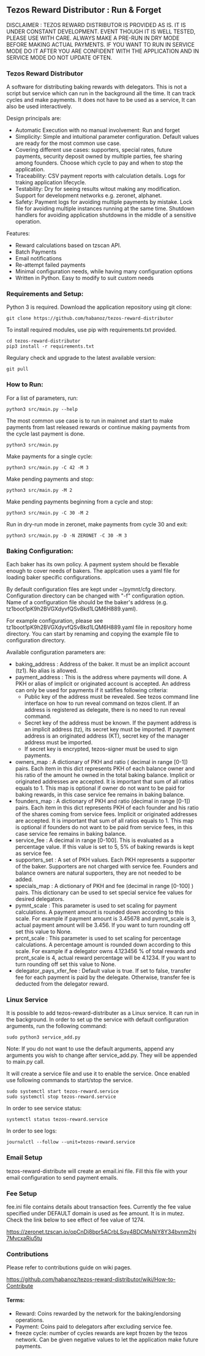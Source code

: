 ## Tezos Reward Distributor : Run & Forget

DISCLAIMER : TEZOS REWARD DISTRIBUTOR IS PROVIDED AS IS. IT IS UNDER CONSTANT DEVELOPMENT. EVENT THOUGH IT IS WELL TESTED, PLEASE USE WITH CARE. ALWAYS MAKE A PRE-RUN IN DRY MODE BEFORE MAKING ACTUAL PAYMENTS. IF YOU WANT TO RUN IN SERVICE MODE DO IT AFTER YOU ARE CONFIDENT WITH THE APPLICATION AND IN SERVICE MODE DO NOT UPDATE OFTEN.


### Tezos Reward Distributor

A software for distributing baking rewards with delegators. This is not a script but service which can run in the background all the time. It can track cycles and make payments. It does not have to be used as a service, It can also be used interactively. 

Design principals are: 

- Automatic Execution with no manual involvement: Run and forget
- Simplicity: Simple and intuitional parameter configuration. Default values are ready for the most common use case. 
- Covering different use cases: supporters, special rates, future payments, security deposit owned by multiple parties, fee sharing among founders. Choose which cycle to pay and when to stop the application.
- Traceability: CSV payment reports with calculation details. Logs for traking application lifecycle.
- Testability: Dry for seeing results witout making any modification. Support for development networks e.g. zeronet, alphanet.
- Safety: Payment logs for avoiding multiple payments by mistake. Lock file for avoiding multiple instances running at the same time. Shutdown handlers for avoiding application shutdowns in the middle of a sensitive operation. 

Features:
- Reward calculations based on tzscan API.
- Batch Payments
- Email notifications
- Re-attempt failed payments
- Minimal configuration needs, while having many configuration options
- Written in Python. Easy to modify to suit custom needs


### Requirements and Setup:

Python 3 is required. Download the application repository using git clone:

```
git clone https://github.com/habanoz/tezos-reward-distributor
```

To install required modules, use pip with requirements.txt provided.

```
cd tezos-reward-distributor
pip3 install -r requirements.txt
```

Regulary check and upgrade to the latest available version:

```
git pull
```

### How to Run:

For a list of parameters, run:

```
python3 src/main.py --help
```

The most common use case is to run in mainnet and start to make payments from last released rewards or continue making payments from the cycle last payment is done. 

```
python3 src/main.py
```

Make payments for a single cycle:

```
python3 src/main.py -C 42 -M 3 
```

Make pending payments and stop:

```
python3 src/main.py -M 2
```

Make pending payments beginning from a cycle and stop:

```
python3 src/main.py -C 30 -M 2
```

Run in dry-run mode in zeronet, make payments from cycle 30 and exit:

```
python3 src/main.py -D -N ZERONET -C 30 -M 3
```

### Baking Configuration:

Each baker has its own policy. A payment system should be flexable enough to cover needs of bakers. The applcation uses a yaml file for loading baker specific configurations. 

By default configuration files are kept under ~/pymnt/cfg directory. Configuration directory can be changed with "-f" configuration option. Name of a configuration file should be the baker's address (e.g. tz1boot1pK9h2BVGXdyvfQSv8kd1LQM6H889.yaml).  

For example configuration, please see tz1boot1pK9h2BVGXdyvfQSv8kd1LQM6H889.yaml file in repository home directory. You can start by renaming and copying the example file to configuration directory. 

Available configuration parameters are:
- baking_address : Address of the baker. It must be an implicit account (tz1). No alias is allowed.
- payment_address : This is the address where payments will done. A PKH or alias of implicit or originated account is accepted. An address can only be used for payments if it satifies following criteria:
  - Public key of the address must be revealed. See tezos command line interface on how to run reveal command on tezos client. If an address is registered as delegate, there is no need to run reveal command.
  - Secret key of the address must be known. If the payment address is an implicit address (tz), its secret key must be imported. If payment address is an originated address (KT), secret key of the manager address must be imported.
  - If secret key is encrypted, tezos-signer must be used to sign payments. 
 - owners_map : A dictionary of PKH and ratio ( decimal in range [0-1]) pairs. Each item in this dict represents PKH of each balance owner and his ratio of the amount he owned in the total baking balance. Implicit or originated addresses are accepted. It is important that sum of all ratios equals to 1. This map is optional if owner do not want to be paid for baking rewards, in this case service fee remains in baking balance.
 - founders_map : A dictionary of PKH and ratio (decimal in range [0-1]) pairs. Each item in this dict represents PKH of each founder and his ratio of the shares coming from service fees. Implicit or originated addresses are accepted. It is important that sum of all ratios equals to 1. This map is optional if founders do not want to be paid from service fees, in this case service fee remains in baking balance.
 - service_fee : A decimal in range [0-100]. This is evaluated as a percentage value. If this value is set to 5, 5% of baking rewards is kept as service fee.
 - supporters_set : A set of PKH values. Each PKH represents a supporter of the baker. Supporters are not charged with service fee. Founders and balance owners are natural supporters, they are not needed to be added. 
 - specials_map : A dictionary of PKH and fee (decimal in range [0-100] ) pairs. This dictionary can be used to set special service fee values for desired delegators.
 - pymnt_scale : This parameter is used to set scaling for payment calculations. A payment amount is rounded down according to this scale. For example if payment amount is 3.45678 and pymnt_scale is 3, actual payment amount will be 3.456. If you want to turn rounding off set this value to None.
 - prcnt_scale : This parameter is used to set scaling for percentage calculations. A percentage amount is rounded down according to this scale. For example if a delegator owns 4.123456 % of total rewards and prcnt_scale is 4, actual reward percentage will be 4.1234. If you want to turn rounding off set this value to None.
 - delegator_pays_xfer_fee : Default value is true. If set to false, transfer fee for each payment is paid by the delegate. Otherwise, transfer fee is deducted from the delegator reward.


### Linux Service

It is possible to add tezos-reward-distributer as a Linux service. It can run in the background. In order to set up the service with default configuration arguments, run the following command:

```
sudo python3 service_add.py
```

Note: If you do not want to use the default arguments, append any arguments you wish to change after service_add.py. They will be appended to main.py call.


It will create a service file and use it to enable the service. Once enabled use following commands to start/stop the service.

```
sudo systemctl start tezos-reward.service
sudo systemctl stop tezos-reward.service
```

In order to see service status:

```
systemctl status tezos-reward.service
```

In order to see logs:

```
journalctl --follow --unit=tezos-reward.service
```

### Email Setup

tezos-reward-distribute will create an email.ini file. Fill this file with your email configuration to send payment emails.

### Fee Setup

fee.ini file contains details about transaction fees. Currently the fee value specified under DEFAULT domain is used as fee amount. It is in mutez. Check the link below to see effect of fee value of 1274.

https://zeronet.tzscan.io/opCnDj8bpr5ACrbLSqy4BDCMsNiY8Y34bvnm2hj7MvcxaRiu5tu


### Contributions
Please refer to contributions guide on wiki pages.

https://github.com/habanoz/tezos-reward-distributor/wiki/How-to-Contribute

#### Terms:

- Reward: Coins rewarded by the network for the baking/endorsing operations.
- Payment: Coins paid to delegators after excluding service fee.
- freeze cycle: number of cycles rewards are kept frozen by the tezos network. Can be given negative values to let the application make future payments.
